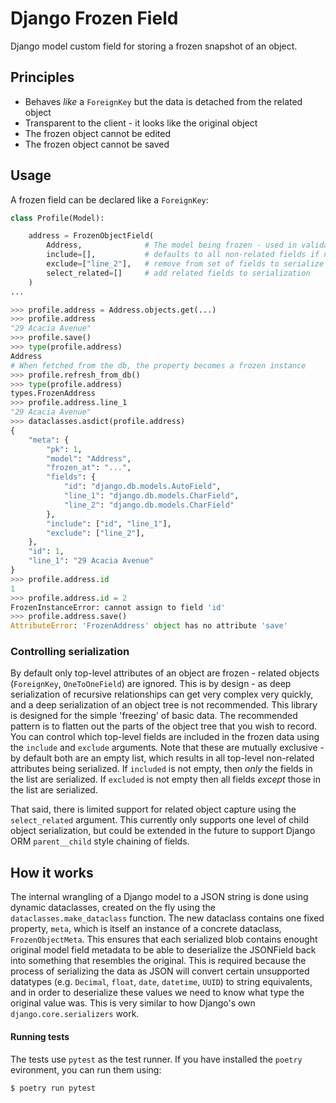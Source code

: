 # Django Frozen Field

Django model custom field for storing a frozen snapshot of an object.

## Principles

* Behaves _like_ a `ForeignKey` but the data is detached from the related object
* Transparent to the client - it looks like the original object
* The frozen object cannot be edited
* The frozen object cannot be saved

## Usage

A frozen field can be declared like a `ForeignKey`:

```python
class Profile(Model):

    address = FrozenObjectField(
        Address,              # The model being frozen - used in validation
        include=[],           # defaults to all non-related fields if not set
        exclude=["line_2"],   # remove from set of fields to serialize
        select_related=[]     # add related fields to serialization
    )
...

>>> profile.address = Address.objects.get(...)
>>> profile.address
"29 Acacia Avenue"
>>> profile.save()
>>> type(profile.address)
Address
# When fetched from the db, the property becomes a frozen instance
>>> profile.refresh_from_db()
>>> type(profile.address)
types.FrozenAddress
>>> profile.address.line_1
"29 Acacia Avenue"
>>> dataclasses.asdict(profile.address)
{
    "meta": {
        "pk": 1,
        "model": "Address",
        "frozen_at": "...",
        "fields": {
            "id": "django.db.models.AutoField",
            "line_1": "django.db.models.CharField",
            "line_2": "django.db.models.CharField"
        },
        "include": ["id", "line_1"],
        "exclude": ["line_2"],
    },
    "id": 1,
    "line_1": "29 Acacia Avenue"
}
>>> profile.address.id
1
>>> profile.address.id = 2
FrozenInstanceError: cannot assign to field 'id'
>>> profile.address.save()
AttributeError: 'FrozenAddress' object has no attribute 'save'
```

### Controlling serialization

By default only top-level attributes of an object are frozen - related objects
(`ForeignKey`, `OneToOneField`) are ignored. This is by design - as deep
serialization of recursive relationships can get very complex very quickly, and
a deep serialization of an object tree is not recommended. This library is
designed for the simple 'freezing' of basic data. The recommended pattern is to
flatten out the parts of the object tree that you wish to record. You can
control which top-level fields are included in the frozen data using the
`include` and `exclude` arguments. Note that these are mutually exclusive - by
default both are an empty list, which results in all top-level non-related
attributes being serialized. If `included` is not empty, then *only* the fields
in the list are serialized. If `excluded` is not empty then all fields *except*
those in the list are serialized.

That said, there is limited support for related object capture using the
`select_related` argument. This currently only supports one level of child
object serialization, but could be extended in the future to support Django ORM
`parent__child` style chaining of fields.

## How it works

The internal wrangling of a Django model to a JSON string is done using dynamic
dataclasses, created on the fly using the `dataclasses.make_dataclass` function.
The new dataclass contains one fixed property, `meta`, which is itself an
instance of a concrete dataclass, `FrozenObjectMeta`. This ensures that each
serialized blob contains enought original model field metadata to be able to
deserialize the JSONField back into something that resembles the original. This
is required because the process of serializing the data as JSON will convert
certain unsupported datatypes (e.g. `Decimal`, `float`, `date`, `datetime`,
`UUID`) to string equivalents, and in order to deserialize these values we need
to know what type the original value was. This is very similar to how Django's
own `django.core.serializers` work.

#### Running tests

The tests use `pytest` as the test runner. If you have installed the `poetry` evironment, you can run them using:

```
$ poetry run pytest
```
